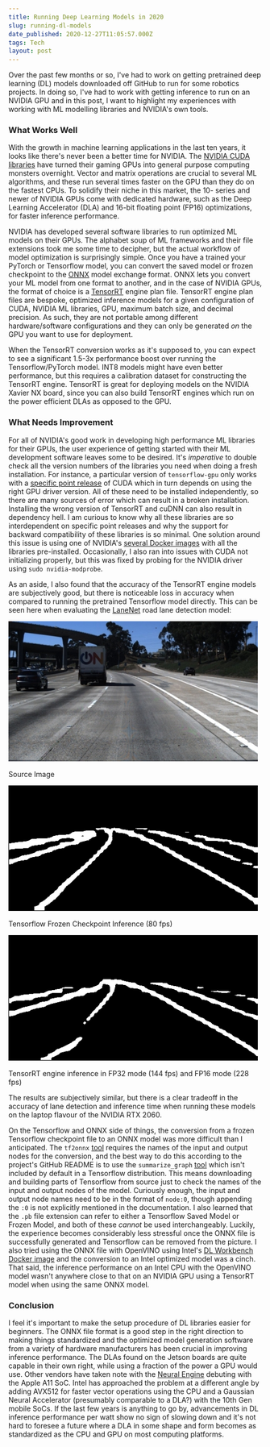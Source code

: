 ```yaml
---
title: Running Deep Learning Models in 2020
slug: running-dl-models
date_published: 2020-12-27T11:05:57.000Z
tags: Tech
layout: post
---
```


Over the past few months or so, I've had to work on getting pretrained deep learning (DL) models downloaded off GitHub to run for some robotics projects. In doing so, I've had to work with getting inference to run on an NVIDIA GPU and in this post, I want to highlight my experiences with working with ML modelling libraries and NVIDIA's own tools.

### What Works Well

With the growth in machine learning applications in the last ten years, it looks like there's never been a better time for NVIDIA. The [NVIDIA CUDA libraries](https://developer.nvidia.com/cuda-zone) have turned their gaming GPUs into general purpose computing monsters overnight. Vector and matrix operations are crucial to several ML algorithms, and these run several times faster on the GPU than they do on the fastest CPUs. To solidify their niche in this market, the 10- series and newer of NVIDIA GPUs come with dedicated hardware, such as the Deep Learning Accelerator (DLA) and 16-bit floating point (FP16) optimizations, for faster inference performance.

NVIDIA has developed several software libraries to run optimized ML models on their GPUs. The alphabet soup of ML frameworks and their file extensions took me some time to decipher, but the actual workflow of model optimization is surprisingly simple. Once you have a trained your PyTorch or Tensorflow model, you can convert the saved model or frozen checkpoint to the [ONNX](https://onnx.ai/) model exchange format. ONNX lets you convert your ML model from one format to another, and in the case of NVIDIA GPUs, the format of choice is a [TensorRT](https://docs.nvidia.com/deeplearning/tensorrt/developer-guide/index.html) engine plan file. TensorRT engine plan files are bespoke, optimized inference models for a given configuration of CUDA, NVIDIA ML libraries, GPU, maximum batch size, and decimal precision. As such, they are not portable among different hardware/software configurations and they can only be generated *on* the GPU you want to use for deployment. 

When the TensorRT conversion works as it's supposed to, you can expect to see a significant 1.5-3x performance boost over running the Tensorflow/PyTorch model. INT8 models might have even better performance, but this requires a calibration dataset for constructing the TensorRT engine. TensorRT is great for deploying models on the NVIDIA Xavier NX board, since you can also build TensorRT engines which run on the power efficient DLAs as opposed to the GPU. 

### What Needs Improvement

For all of NVIDIA's good work in developing high performance ML libraries for their GPUs, the user experience of getting started with their ML development software leaves some to be desired. It's *imperative* to double check all the version numbers of the libraries you need when doing a fresh installation. For instance, a particular version of `tensorflow-gpu` only works with a [specific point release](https://www.tensorflow.org/install/source#tested_build_configurations) of CUDA which in turn depends on using the right GPU driver version. All of these need to be installed independently, so there are many sources of error which can result in a broken installation. Installing the wrong version of TensorRT and cuDNN can also result in dependency hell. I am curious to know why all these libraries are so interdependent on specific point releases and why the support for backward compatibility of these libraries is so minimal. One solution around this issue is using one of NVIDIA's [several Docker images](https://ngc.nvidia.com/catalog/containers/nvidia:tensorrt) with all the libraries pre-installed. Occasionally, I also ran into issues with CUDA not initializing properly, but this was fixed by probing for the NVIDIA driver using `sudo nvidia-modprobe`.

As an aside, I also found that the accuracy of the TensorRT engine models are subjectively good, but there is noticeable loss in accuracy when compared to running the pretrained Tensorflow model directly. This can be seen here when evaluating the [LaneNet](https://github.com/MaybeShewill-CV/lanenet-lane-detection) road lane detection model:

![](/content/images/2020/0.jpeg)

Source Image

![](/content/images/2020/tf-model.png)

Tensorflow Frozen Checkpoint Inference (80 fps)

![](/content/images/2020/trt-model.png)

TensorRT engine inference in FP32 mode (144 fps) and FP16 mode (228 fps)

The results are subjectively similar, but there is a clear tradeoff in the accuracy of lane detection and inference time when running these models on the laptop flavour of the NVIDIA RTX 2060.

On the Tensorflow and ONNX side of things, the conversion from a frozen Tensorflow checkpoint file to an ONNX model was more difficult than I anticipated. The `tf2onnx` [tool](https://github.com/onnx/tensorflow-onnx) requires the names of the input and output nodes for the conversion, and the best way to do this according to the project's GitHub README is to use the `summarize_graph` [tool](https://github.com/tensorflow/tensorflow/blob/master/tensorflow/tools/graph_transforms/README.md) which isn't included by default in a Tensorflow distribution. This means downloading and building parts of Tensorflow from source just to check the names of the input and output nodes of the model. Curiously enough, the input and output node names need to be in the format of `node:0`, though appending the `:0` is not explicitly mentioned in the documentation. I also learned that the `.pb` file extension can refer to either a Tensorflow Saved Model or Frozen Model, and both of these *cannot* be used interchangeably. Luckily, the experience becomes considerably less stressful once the ONNX file is successfully generated and Tensorflow can be removed from the picture. I also tried using the ONNX file with OpenVINO using Intel's [DL Workbench Docker image](https://docs.openvinotoolkit.org/latest/workbench_docs_Workbench_DG_Install_from_DockerHub_Linux.html#parameter-args) and the conversion to an Intel optimized model was a cinch. That said, the inference performance on an Intel CPU with the OpenVINO model wasn't anywhere close to that on an NVIDIA GPU using a TensorRT model when using the same ONNX model.

### Conclusion

I feel it's important to make the setup procedure of DL libraries easier for beginners. The ONNX file format is a good step in the right direction to making things standardized and the optimized model generation software from a variety of hardware manufacturers has been crucial in improving inference performance. The DLAs found on the Jetson boards are quite capable in their own right, while using a fraction of the power a GPU would use. Other vendors have taken note with the [Neural Engine](https://github.com/hollance/neural-engine) debuting with the Apple A11 SoC. Intel has approached the problem at a different angle by adding AVX512 for faster vector operations using the CPU and a Gaussian Neural Accelerator (presumably comparable to a DLA?) with the 10th Gen mobile SoCs. If the last few years is anything to go by, advancements in DL inference performance per watt show no sign of slowing down and it's not hard to foresee a future where a DLA in some shape and form becomes as standardized as the CPU and GPU on most computing platforms.